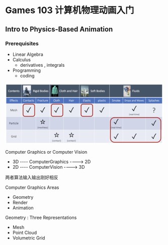 # Games 103 计算机物理动画入门

## Intro to Physics-Based Animation

### Prerequisites

- Linear Algebra
- Calculus
  - derivatives , integrals
- Programming
  - coding

![image-20220124192208379](../../../.gitbook/assets/image-20220124192208379.png)



Computer Graphics or Computer Vision

- 3D ---- ComputerGraphics ----> 2D
- 2D ---- ComputerVision ----> 3D

两者算法输入输出刚好相反



Computer Graphics Areas

- Geometry
- Render
- Animation



Geometry : Three Representations

- Mesh
- Point Cloud
- Volumetric Grid
